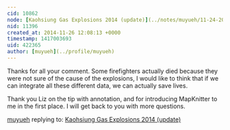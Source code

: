 ```yaml
---
cid: 10862
node: [Kaohsiung Gas Explosions 2014 (update)](../notes/muyueh/11-24-2014/kaohsiung-gas-explosions-2014-update)
nid: 11396
created_at: 2014-11-26 12:08:13 +0000
timestamp: 1417003693
uid: 422365
author: [muyueh](../profile/muyueh)
---
```


Thanks for all your comment. Some firefighters actually died because they were not sure of the cause of the explosions, I would like to think that if we can integrate all these different data, we can actually save lives.

Thank you Liz on the tip with annotation, and for introducing MapKnitter to me in the first place. I will get back to you with more questions. 

[muyueh](../profile/muyueh) replying to: [Kaohsiung Gas Explosions 2014 (update)](../notes/muyueh/11-24-2014/kaohsiung-gas-explosions-2014-update)

